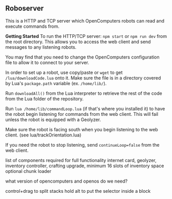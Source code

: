 ## Roboserver

This is a HTTP and TCP server which OpenComputers robots can read and execute commands from.  

**Getting Started**
To run the HTTP/TCP server: `npm start` or `npm run dev` from the root directory. This allows you to access the web client and send messages to any listening robots.

You may find that you need to change the OpenComputers configuration file to allow it to connect to your server.

In order to set up a robot, use copy/paste or `wget` to get `/lua/downloadCode.lua` onto it. Make sure the file is in a directory covered by Lua's `package.path` variable (ex. `/home/lib/`).

Run `downloadAll()` from the Lua interpreter to retrieve the rest of the code from the Lua folder of the repository.

Run `lua /home/lib/commandLoop.lua` (if that's where you installed it) to have the robot begin listening for commands from the web client. This will fail unless the robot is equipped with a Geolyzer.

Make sure the robot is facing south when you begin listening to the web client. (see lua/trackOrientation.lua)

If you need the robot to stop listening, send `continueLoop=false` from the web client.

list of components required for full functionality
internet card, geolyzer, inventory controller, crafting upgrade, minimum 16 slots of inventory space
optional chunk loader

what version of opencomputers and openos do we need?

control+drag to split stacks
hold alt to put the selector inside a block